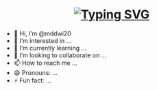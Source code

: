 <h1 align="center">
  <a href="https://git.io/typing-svg">
    <img src="https://readme-typing-svg.herokuapp.com?font=Quicksand&weight=500&duration=2500&pause=1000&color=3B68FF&random=false&width=435&lines=Hello+there+%F0%9F%91%8B;I'm+dwi+;Nice+to+meet+you%F0%9F%98%81" alt="Typing SVG" />
  </a>
</h1>

- 👋 Hi, I’m @mddwi20
- 👀 I’m interested in ...
- 🌱 I’m currently learning ...
- 💞️ I’m looking to collaborate on ...
- 📫 How to reach me ...
- 😄 Pronouns: ...
- ⚡ Fun fact: ...

<!---
mddwi20/mddwi20 is a ✨ special ✨ repository because its `README.md` (this file) appears on your GitHub profile.
You can click the Preview link to take a look at your changes.
--->
